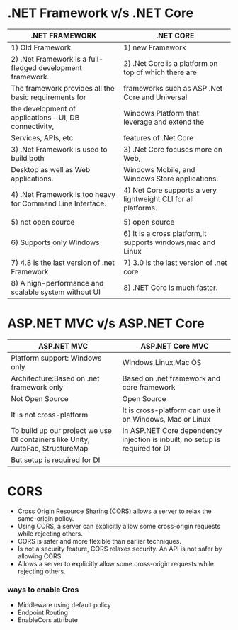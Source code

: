 # .NET Framework v/s .NET Core


|           .NET FRAMEWORK                                    |                    .NET CORE                                         |
|-------------------------------------------------------------|----------------------------------------------------------------------|
| 1) Old Framework                                               |1) new Framework                                                        |
|2) .Net Framework is a full-fledged development framework.      |2) .Net Core is a platform on top of which there are                    |
|The framework provides all the basic requirements for        |  frameworks such as ASP .Net Core and Universal                      |
|the development of applications – UI, DB connectivity,       |  Windows Platform that leverage and extend the                       |
| Services, APIs, etc                                         |  features of .Net Core                                               |
| 3) .Net Framework is used to build both                       | 3)  .Net Core focuses more on Web,                                     |
|   Desktop as well as Web applications.                      |    Windows Mobile, and Windows Store applications.                   |
| 4) .Net Framework is too heavy for Command Line Interface.    | 4)    Net Core supports a very lightweight CLI for all platforms.      |                 
|                                                             |                                                                      | 
| 5) not open source                                             |5) open source                                                          |
| 6) Supports only Windows                                       |6) It is a cross platform,It supports windows,mac and Linux             |
| 7) 4.8 is the last version of .net Framework                   |7) 3.0 is the last version of .net core                                 |
| 8) A high-performance and scalable system without UI           |8) .NET Core is much faster.                                            |


# ASP.NET MVC v/s ASP.NET Core

| ASP.NET MVC                                                             |                          ASP.NET Core MVC                                                           |
|--------|------|
| Platform support: Windows only            | Windows,Linux,Mac OS        |
|Architecture:Based on .net framework only | Based on .net framework and core framework   |
|Not Open Source|Open Source|
|It is not cross-platform|It is cross-platform can use it on Windows, Mac or Linux|
| To build up our project  we use DI containers like Unity, AutoFac, StructureMap|In ASP.NET Core dependency injection is inbuilt, no setup is required for DI|
|  But setup is required for DI|   |

# CORS 
- Cross Origin Resource Sharing (CORS) allows a server to relax the same-origin policy.
- Using CORS, a server can explicitly allow some cross-origin requests while rejecting others.
- CORS is safer and more flexible than earlier techniques. 
- Is not a security feature, CORS relaxes security. An API is not safer by allowing CORS.
- Allows a server to explicitly allow some cross-origin requests while rejecting others.

### ways to enable Cros

- Middleware using default policy
- Endpoint Routing
- EnableCors attribute







